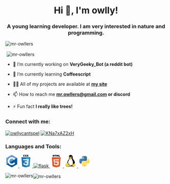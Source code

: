 <h1 align="center">Hi 👋, I'm owlly!</h1>
<h3 align="center">A young learning developer. I am very interested in nature and programming.</h3>

<p align="left"> <img src="https://komarev.com/ghpvc/?username=mr-owllers&label=Profile%20views&color=0e75b6&style=flat" alt="mr-owllers" /> </p>


<p>&nbsp;<img align="center" src="https://github-readme-stats.vercel.app/api?username=mr-owllers&show_icons=true&theme=gruvbox&locale=en" alt="mr-owllers" /></p>

- 🔭 I’m currently working on **VeryGeeky_Bot (a reddit bot)**

- 🌱 I’m currently learning **Coffeescript**

- 👨‍💻 All of my projects are available at **[my  site](https://mr-owllers.github.io)**

- 📫 How to reach me **mr.owllers@gmail.com or discord**

- ⚡ Fun fact **I really like trees!**

<h3 align="left">Connect with me:</h3>
<p align="left">
<a href="https://www.youtube.com/channel/UCxwmzTRETfLimI012CJoGnA" target="blank"><img align="center" src="https://raw.githubusercontent.com/rahuldkjain/github-profile-readme-generator/master/src/images/icons/Social/youtube.svg" alt="owllycantspel" height="30" width="40" /></a>
<a href="https://discord.gg/KNa7xAZ2xH" target="blank"><img align="center" src="https://raw.githubusercontent.com/rahuldkjain/github-profile-readme-generator/master/src/images/icons/Social/discord.svg" alt="KNa7xAZ2xH" height="30" width="40" /></a>
</p>

<h3 align="left">Languages and Tools:</h3>
<p align="left"> <a href="https://www.cprogramming.com/" target="_blank" rel="noreferrer"> <img src="https://raw.githubusercontent.com/devicons/devicon/master/icons/c/c-original.svg" alt="c" width="40" height="40"/> </a> <a href="https://www.w3schools.com/css/" target="_blank" rel="noreferrer"> <img src="https://raw.githubusercontent.com/devicons/devicon/master/icons/css3/css3-original-wordmark.svg" alt="css3" width="40" height="40"/> </a> <a href="https://flask.palletsprojects.com/" target="_blank" rel="noreferrer"> <img src="https://www.vectorlogo.zone/logos/pocoo_flask/pocoo_flask-icon.svg" alt="flask" width="40" height="40"/> </a> <a href="https://www.w3.org/html/" target="_blank" rel="noreferrer"> <img src="https://raw.githubusercontent.com/devicons/devicon/master/icons/html5/html5-original-wordmark.svg" alt="html5" width="40" height="40"/> </a> <a href="https://www.linux.org/" target="_blank" rel="noreferrer"> <img src="https://raw.githubusercontent.com/devicons/devicon/master/icons/linux/linux-original.svg" alt="linux" width="40" height="40"/> </a> <a href="https://www.python.org" target="_blank" rel="noreferrer"> <img src="https://raw.githubusercontent.com/devicons/devicon/master/icons/python/python-original.svg" alt="python" width="40" height="40"/> </a> </p>

<p><img align="left" src="https://github-readme-stats.vercel.app/api/top-langs?username=mr-owllers&show_icons=true&theme=gruvbox&locale=en&layout=compact" alt="mr-owllers" /></p>



<p><img align="center" src="https://github-readme-streak-stats.herokuapp.com/?user=mr-owllers&theme=dark" alt="mr-owllers" /></p>

<!---
Mr-Owllers/Mr-Owllers is a ✨ special ✨ repository because its `README.md` (this file) appears on your GitHub profile.
You can click the Preview link to take a look at your changes.
--->

